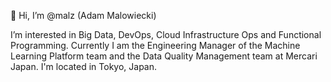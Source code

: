 👋 Hi, I’m @malz (Adam Malowiecki)

I’m interested in Big Data, DevOps, Cloud Infrastructure Ops and Functional Programming. Currently I am the Engineering Manager of the Machine Learning Platform team and the Data Quality Management team at Mercari Japan. I'm located in Tokyo, Japan.

<!---
malz/malz is a ✨ special ✨ repository because its `README.md` (this file) appears on your GitHub profile.
You can click the Preview link to take a look at your changes.
--->
